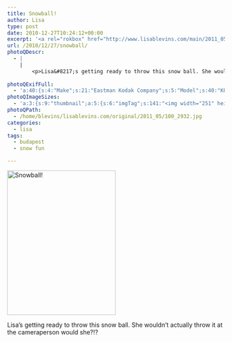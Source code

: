 ```yaml
---
title: Snowball!
author: Lisa
type: post
date: 2010-12-27T10:24:12+00:00
excerpt: '<a rel="rokbox" href="http://www.lisablevins.com/main/2011_05/100_2932.jpg" title="Snowball!"><img width="251" height="335" alt="Snowball!" src="http://www.lisablevins.com/thumbnail/2011_05/100_2932.jpg" class="photoQexcerpt photoQLinkImg" /></a>'
url: /2010/12/27/snowball/
photoQDescr:
  - |
    |
        <p>Lisa&#8217;s getting ready to throw this snow ball. She wouldn&#8217;t actually throw it at the cameraperson would she?!?</p>
        
photoQExifFull:
  - 'a:40:{s:4:"Make";s:21:"Eastman Kodak Company";s:5:"Model";s:40:"KODAK EASYSHARE C813 ZOOM DIGITAL CAMERA";s:11:"Orientation";s:17:"1: Normal (0 deg)";s:11:"xResolution";s:3:"480";s:11:"yResolution";s:3:"480";s:14:"ResolutionUnit";s:4:"Inch";s:8:"Software";s:15:"QuickTime 7.6.6";s:8:"DateTime";s:19:"2010:12:27 16:44:19";s:12:"HostComputer";s:15:"Mac OS X 10.5.8";s:12:"ExposureTime";s:16:"2927/1000000 sec";s:7:"FNumber";s:5:"f/2.7";s:15:"ExposureProgram";s:7:"Program";s:15:"ISOSpeedRatings";s:2:"80";s:11:"ExifVersion";s:11:"version 2.2";s:16:"DateTimeOriginal";s:19:"2010:12:27 15:01:23";s:17:"DateTimedigitized";s:19:"2010:12:27 15:01:23";s:17:"ShutterSpeedValue";s:9:"1/340 sec";s:13:"ApertureValue";s:5:"f/2.7";s:17:"ExposureBiasValue";s:4:"0 EV";s:16:"MaxApertureValue";s:5:"f/2.7";s:12:"MeteringMode";s:13:"Multi-Segment";s:11:"LightSource";s:15:"Unknown or Auto";s:5:"Flash";s:8:"No Flash";s:11:"FocalLength";s:4:"6 mm";s:15:"FlashPixVersion";s:9:"version 1";s:10:"ColorSpace";s:4:"sRGB";s:14:"ExifImageWidth";s:11:"3296 pixels";s:15:"ExifImageHeight";s:11:"2472 pixels";s:13:"ExposureIndex";s:2:"80";s:13:"SensingMethod";s:35:"Unknown: One Chip Color Area Sensor";s:10:"FileSource";s:20:"Digital Still Camera";s:9:"SceneType";s:21:"Directly Photographed";s:12:"ExposureMode";s:1:"0";s:12:"WhiteBalance";s:1:"0";s:16:"DigitalZoomRatio";s:1:"0";s:16:"SceneCaptureMode";s:1:"0";s:8:"Contrast";s:1:"0";s:10:"Saturation";s:1:"0";s:9:"Sharpness";s:1:"0";s:20:"FocalLength35mmEquiv";s:0:"";}'
photoQImageSizes:
  - 'a:3:{s:9:"thumbnail";a:5:{s:6:"imgTag";s:141:"<img width="251" height="335" alt="Snowball!" src="http://www.lisablevins.com/thumbnail/2011_05/100_2932.jpg" class="PhotoQImg" />";s:6:"imgUrl";s:68:"http://www.lisablevins.com/thumbnail/2011_05/100_2932.jpg";s:7:"imgPath";s:71:"/home/blevins/lisablevins.com/thumbnail/2011_05/100_2932.jpg";s:8:"imgWidth";s:3:"251";s:9:"imgHeight";s:3:"335";}s:4:"main";a:5:{s:6:"imgTag";s:136:"<img width="394" height="525" alt="Snowball!" src="http://www.lisablevins.com/main/2011_05/100_2932.jpg" class="PhotoQImg" />";s:6:"imgUrl";s:63:"http://www.lisablevins.com/main/2011_05/100_2932.jpg";s:7:"imgPath";s:66:"/home/blevins/lisablevins.com/main/2011_05/100_2932.jpg";s:8:"imgWidth";s:3:"394";s:9:"imgHeight";s:3:"525";}s:8:"original";a:5:{s:6:"imgTag";s:142:"<img width="2472" height="3296" alt="Snowball!" src="http://www.lisablevins.com/original/2011_05/100_2932.jpg" class="PhotoQImg" />";s:6:"imgUrl";s:67:"http://www.lisablevins.com/original/2011_05/100_2932.jpg";s:7:"imgPath";s:70:"/home/blevins/lisablevins.com/original/2011_05/100_2932.jpg";s:8:"imgWidth";s:4:"2472";s:9:"imgHeight";s:4:"3296";}}'
photoQPath:
  - /home/blevins/lisablevins.com/original/2011_05/100_2932.jpg
categories:
  - lisa
tags:
  - budapest
  - snow fun

---
```

<a rel="lightbox" href="http://www.lisablevins.com/main/2011_05/100_2932.jpg" title="Snowball!"><img width="251" height="335" alt="Snowball!" src="http://www.lisablevins.com/thumbnail/2011_05/100_2932.jpg" class="photoQcontent photoQLinkImg" /></a>

<div class="photoQDescr">
  <p>
    Lisa&#8217;s getting ready to throw this snow ball. She wouldn&#8217;t actually throw it at the cameraperson would she?!?
  </p>
</div>